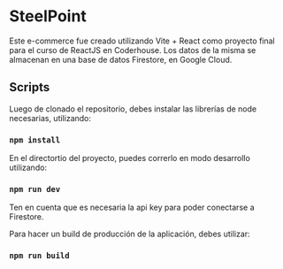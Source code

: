 # SteelPoint

Este e-commerce fue creado utilizando Vite + React como proyecto final para el curso de ReactJS en Coderhouse. Los datos de la misma se almacenan en una base de datos Firestore, en Google Cloud.


## Scripts

Luego de clonado el repositorio, debes instalar las librerías de node necesarias, utilizando:

### `npm install`


En el directortio del proyecto, puedes correrlo en modo desarrollo utilizando:

### `npm run dev`

Ten en cuenta que es necesaria la api key para poder conectarse a Firestore.


Para hacer un build de producción de la aplicación, debes utilizar:

### `npm run build`
